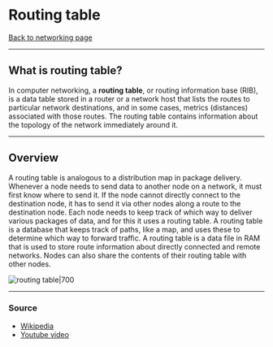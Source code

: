 # Routing table
[Back to networking page](Networking.md)
- --
## What is routing table?
In computer networking, a **routing table**, or routing information base (RIB), is a data table stored in a router or a network host that lists the routes to particular network destinations, and in some cases, metrics (distances) associated with those routes. The routing table contains information about the topology of the network immediately around it.
- --
## Overview
A routing table is analogous to a distribution map in package delivery. Whenever a node needs to send data to another node on a network, it must first know where to send it. If the node cannot directly connect to the destination node, it has to send it via other nodes along a route to the destination node. Each node needs to keep track of which way to deliver various packages of data, and for this it uses a routing table. A routing table is a database that keeps track of paths, like a map, and uses these to determine which way to forward traffic. A routing table is a data file in RAM that is used to store route information about directly connected and remote networks. Nodes can also share the contents of their routing table with other nodes.

![routing table|700](https://qph.fs.quoracdn.net/main-qimg-3241bd39df471acd895203b879de537b)
- --
### Source
- [Wikipedia]()
- [Youtube video](https://youtu.be/pbqc6IlFuVc)
